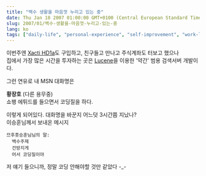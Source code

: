 ```yaml
---
title: "백수 생활을 마음껏 누리고 있는 중"
date: Thu Jan 18 2007 01:00:00 GMT+0100 (Central European Standard Time)
slug: 2007/01/백수-생활을-마음껏-누리고-있는-중
lang: ko
tags: ["daily-life", "personal-experience", "self-improvement", "work-life"]
---
```


이번주엔 [Xacti HD1a](http://www.letsgodigital.org/en/9034/sanyo_xacti_hd1a/)도 구입하고, 친구들고 만나고 주식계좌도 터보고 했으나  
집에서 가장 많은 시간을 투자하는 곳은 [Lucene](http://lucene.apache.org)을 이용한 '약간' 범용 검색서버 개발이다.

그런 연유로 내 MSN 대화명은   

**황장호** (다른 용무중)  
쇼팽 에튀드를 들으면서 코딩질을 하다.

이렇게 되어있다. 대화명을 바꾼지 어느덧 3시간쯤 지났나?  
이승훈님께서 보내온 메시지


```
므후훗승훈님님의 말:
  백수주제
  건방지게
  어서 코딩질이야
```

저 얘기 들으니까, 정말 코딩 안해야할 것만 같았다 -_-

